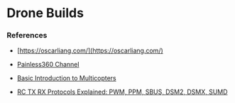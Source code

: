 # Drone Builds

### References

- [https://oscarliang.com/](https://oscarliang.com/)
- [Painless360 Channel](https://www.youtube.com/user/Painless360)
- [Basic Introduction to Multicopters](https://www.rcgroups.com/forums/showthread.php?2429327-Basic-Introduction-to-Multicopters)

- [RC TX RX Protocols Explained: PWM, PPM, SBUS, DSM2, DSMX, SUMD](https://oscarliang.com/pwm-ppm-sbus-dsm2-dsmx-sumd-difference/)

